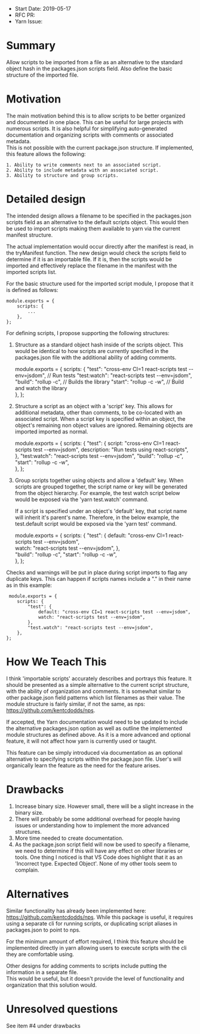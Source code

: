 - Start Date: 2019-05-17
- RFC PR: 
- Yarn Issue: 

# Summary

Allow scripts to be imported from a file as an alternative to the standard
object hash in the packages.json scripts field.  Also define the basic 
structure of the imported file.

# Motivation

The main motivation behind this is to allow scripts to be better organized 
and documented in one place.  This can be useful for large projects with
numerous scripts.  It is also helpful for simplifying auto-generated 
documentation and organizing scripts with comments or associated metadata.  
This is not possible with the current package.json structure.  If implemented, 
this feature allows the following:

    1. Ability to write comments next to an associated script.
    2. Ability to include metadata with an associated script.
    3. Ability to structure and group scripts.

# Detailed design

The intended design allows a filename to be specified in the packages.json 
scripts field as an alternative to the default scripts object.  This would then 
be used to import scripts making them available to yarn via the current manifest
structure.

The actual implementation would occur directly after the manifest is read, in 
the tryManifest function.  The new design would check the scripts field to 
determine if it is an importable file.  If it is, then the scripts would be
imported and effectively replace the filename in the manifest with the imported 
scripts list.

For the basic structure used for the imported script module, I propose that it
is defined as follows:

    module.exports = {
        scripts: {
            ...
        },
    };

For defining scripts, I propose supporting the following structures:

1.  Structure as a standard object hash inside of the scripts object.  This
    would be identical to how scripts are currently specified in the
    packages.json file with the additional ability of adding comments.

    module.exports = {
        scripts: {
            "test": "cross-env CI=1 react-scripts test --env=jsdom", // Run tests
            "test:watch": "react-scripts test --env=jsdom",            
            "build": "rollup -c", // Builds the library
            "start": "rollup -c -w", // Build and watch the library            
        },
    };

2.  Structure a script as an object with a 'script' key.  This allows for additional
    metadata, other than comments, to be co-located with an associated script. When a 
    script key is specified within an object, the object's remaining non object values 
    are ignored.  Remaining objects are imported imported as normal.

    module.exports = {
        scripts: {
            "test": {
                script: "cross-env CI=1 react-scripts test --env=jsdom",
                description: "Run tests using react-scripts",                
            },
            "test:watch": "react-scripts test --env=jsdom",
            "build": "rollup -c",
            "start": "rollup -c -w",            
        },
    };

3.  Group scripts together using objects and allow a 'default' key.  When scripts are grouped
    together, the script name or key will be generated from the object hierarchy.  For example,
    the test watch script below would be exposed via the 'yarn test.watch' command. 
    
    If a script is specified under an object's 'default' key, that script name will inherit 
    it's parent's name.  Therefore, in the below example, the test.default script would be 
    exposed via the 'yarn test' command.     

    module.exports = {
        scripts: {
            "test": {
                default: "cross-env CI=1 react-scripts test --env=jsdom",                
                watch: "react-scripts test --env=jsdom",
            },            
            "build": "rollup -c",
            "start": "rollup -c -w",            
        },
    };

Checks and warnings will be put in place during script imports to flag any duplicate keys.
This can happen if scripts names include a "." in their name as in this example:

     module.exports = {
        scripts: {
            "test": {
                default: "cross-env CI=1 react-scripts test --env=jsdom",                
                watch: "react-scripts test --env=jsdom",
            },            
            "test.watch": "react-scripts test --env=jsdom",             
        },
    };

# How We Teach This

I think 'importable scripts' accurately describes and portrays this feature.  It should 
be presented as a simple alternative to the current script structure, with the ability 
of organization and comments.  It is somewhat similar to other package.json field patterns 
which list filenames as their value.  The module structure is fairly similar, if not the same,
as nps: https://github.com/kentcdodds/nps.  

If accepted, the Yarn documentation would need to be updated to include the alternative 
packages.json option as well as outline the implemented module structures as defined above.
As it is a more advanced and optional feature, it will not affect how yarn is currently used
or taught.

This feature can be simply introduced via documentation as an optional alternative to specifying 
scripts within the package.json file.  User's will organically learn the feature as the need
for the feature arises.

# Drawbacks

1.  Increase binary size.  However small, there will be a slight increase in the binary size.
2.  There will probably be some additional overhead for people having issues or understanding 
    how to implement the more advanced structures.
3.  More time needed to create documentation.
4.  As the package.json script field will now be used to specify a filename, we need to determine
    if this will have any effect on other libraries or tools.  One thing I noticed is that VS Code
    does highlight that it as an 'Incorrect type. Expected Object'.  None of my other tools seem to
    complain.

# Alternatives

Similar functionality has already been implemented here: https://github.com/kentcdodds/nps.
While this package is useful, it requires using a separate cli for running scripts, or duplicating
script aliases in packages.json to point to nps.  

For the minimum amount of effort required, I think this feature should be implemented directly in 
yarn allowing users to execute scripts with the cli they are comfortable using.

Other designs for adding comments to scripts include putting the information in a separate file.  
This would be useful, but it doesn't provide the level of functionality and organization that 
this solution would.

# Unresolved questions

See item #4 under drawbacks